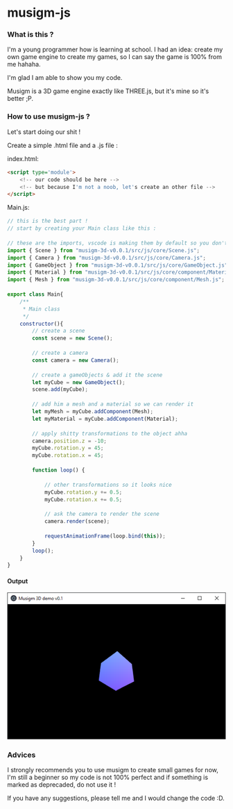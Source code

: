 # musigm-js

### What is this ? ####

I'm a young programmer how is learning at school.
I had an idea: create my own game engine to create my games, so I can say the game is 100% from me hahaha.

I'm glad I am able to show you my code.

Musigm is a 3D game engine exactly like THREE.js, but it's mine so it's better ;P.

### How to use musigm-js ? ###
Let's start doing our shit !

Create a simple .html file and a .js file :

index.html:
```html
<script type='module'>
    <!-- our code should be here -->
    <!-- but because I'm not a noob, let's create an other file -->
</script>
```

Main.js:
```javascript
// this is the best part ! 
// start by creating your Main class like this :

// these are the imports, vscode is making them by default so you don't have to worry about them :D
import { Scene } from "musigm-3d-v0.0.1/src/js/core/Scene.js";
import { Camera } from "musigm-3d-v0.0.1/src/js/core/Camera.js";
import { GameObject } from "musigm-3d-v0.0.1/src/js/core/GameObject.js";
import { Material } from "musigm-3d-v0.0.1/src/js/core/component/Material.js";
import { Mesh } from "musigm-3d-v0.0.1/src/js/core/component/Mesh.js";

export class Main{
    /**
     * Main class
     */
    constructor(){
        // create a scene
        const scene = new Scene();

        // create a camera
        const camera = new Camera();

        // create a gameObjects & add it the scene
        let myCube = new GameObject();
        scene.add(myCube);

        // add him a mesh and a material so we can render it
        let myMesh = myCube.addComponent(Mesh);
        let myMaterial = myCube.addComponent(Material);

        // apply shitty transformations to the object ahha
        camera.position.z = -10;
        myCube.rotation.y = 45;
        myCube.rotation.x = 45;
        
        function loop() {

            // other transformations so it looks nice 
            myCube.rotation.y += 0.5;
            myCube.rotation.x += 0.5;

            // ask the camera to render the scene
            camera.render(scene);

            requestAnimationFrame(loop.bind(this));
        }
        loop();
    }
}

```
#### Output ####
![alt text](demo.PNG)

### Advices ###
I strongly recommends you to use musigm to create small games for now, I'm still a beginner so my code is not 100% perfect and if something is marked as deprecaded, do not use it !

If you have any suggestions, please tell me and I would change the code :D.